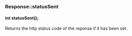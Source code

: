 <h3 id='res-statusSent'>Response::statusSent</h3>
<h4 class='variant'>int statusSent();</h4>

Returns the http status code of the reponse if it has been set.

